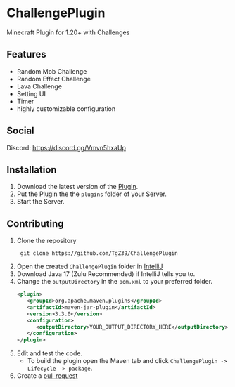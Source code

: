 # ChallengePlugin
Minecraft Plugin for 1.20+ with Challenges

## Features
- Random Mob Challenge
- Random Effect Challenge
- Lava Challenge
- Setting UI
- Timer
- highly customizable configuration 


## Social
Discord: https://discord.gg/Vmvn5hxaUp

## Installation
1. Download the latest version of the [Plugin](https://github.com/TgZ39/ChallengePlugin/releases/).
2. Put the Plugin the the `plugins` folder of your Server.
3. Start the Server.

## Contributing

1. Clone the repository
   ```
    git clone https://github.com/TgZ39/ChallengePlugin
   ```
2. Open the created `ChallengePlugin` folder in [IntelliJ](https://www.jetbrains.com/de-de/idea/)
3. Download Java 17 (Zulu Recommended) if IntelliJ tells you to.
4. Change the `outputDirectory` in the `pom.xml` to your preferred folder.
   ```xml
   <plugin>
      <groupId>org.apache.maven.plugins</groupId>
      <artifactId>maven-jar-plugin</artifactId>
      <version>3.3.0</version>
      <configuration>
         <outputDirectory>YOUR_OUTPUT_DIRECTORY_HERE</outputDirectory>
      </configuration>
   </plugin>
   ```
5. Edit and test the code.
   - To build the plugin open the Maven tab and click `ChallengePlugin -> Lifecycle -> package`.
7. Create a [pull request](https://github.com/TgZ39/ChallengePlugin/pulls)
